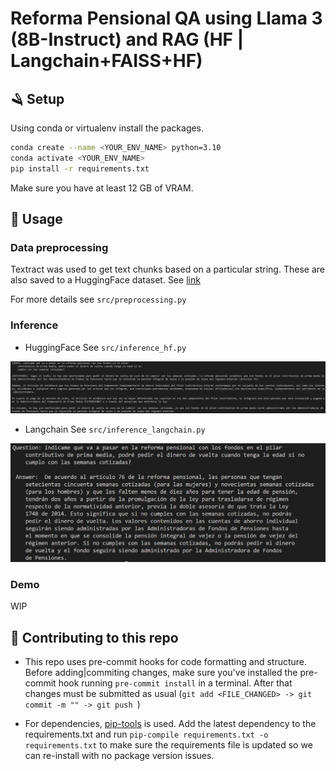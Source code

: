 # Reforma Pensional QA using Llama 3 (8B-Instruct) and RAG (HF | Langchain+FAISS+HF)

## 🪒 Setup

Using conda or virtualenv install the packages.

```bash
conda create --name <YOUR_ENV_NAME> python=3.10
conda activate <YOUR_ENV_NAME>
pip install -r requirements.txt
```

Make sure you have at least 12 GB of VRAM.

## 🐍 Usage


### Data preprocessing

Textract was used to get text chunks based on a particular string. These are also saved to a HuggingFace dataset. See [link](https://huggingface.co/datasets/jhonparra18/reforma-pensional-col)

For more details see ```src/preprocessing.py```

### Inference
- HuggingFace
See ```src/inference_hf.py```

![img](./data/hf-demo.png)

- Langchain
See ```src/inference_langchain.py```

<img src="./data/lang-demo.png" width="680">


### Demo

WIP

## 🤿 Contributing to this repo

- This repo uses pre-commit hooks for code formatting and structure. Before adding|commiting changes, make sure you've installed the pre-commit hook running `pre-commit install` in a terminal. After that changes must be submitted as usual (`git add <FILE_CHANGED> -> git commit -m "" -> git push `)

- For dependencies, [pip-tools](https://github.com/jazzband/pip-tools) is used. Add the latest dependency to the requirements.txt and run  `pip-compile requirements.txt -o requirements.txt` to make sure the requirements file is updated so we can re-install with no package version issues.

